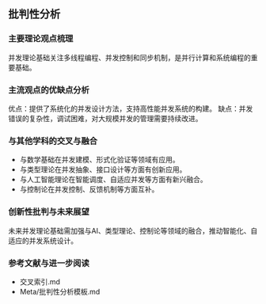 ## 批判性分析

### 主要理论观点梳理
并发理论基础关注多线程编程、并发控制和同步机制，是并行计算和系统编程的重要基础。

### 主流观点的优缺点分析
优点：提供了系统化的并发设计方法，支持高性能并发系统的构建。
缺点：并发错误的复杂性，调试困难，对大规模并发的管理需要持续改进。

### 与其他学科的交叉与融合
- 与数学基础在并发建模、形式化验证等领域有应用。
- 与类型理论在并发抽象、接口设计等方面有创新应用。
- 与人工智能理论在智能调度、自适应并发等方面有新兴融合。
- 与控制论在并发控制、反馈机制等方面互补。

### 创新性批判与未来展望
未来并发理论基础需加强与AI、类型理论、控制论等领域的融合，推动智能化、自适应的并发系统设计。

### 参考文献与进一步阅读
- 交叉索引.md
- Meta/批判性分析模板.md 